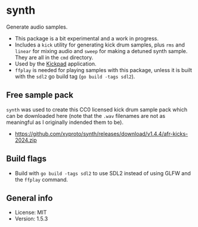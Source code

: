 # synth

Generate audio samples.

* This package is a bit experimental and a work in progress.
* Includes a `kick` utility for generating kick drum samples, plus `rms` and `linear` for mixing audio and `sweep` for making a detuned synth sample. They are all in the `cmd` directory.
* Used by the [Kickpad](https://github.com/xyproto/kickpad) application.
* `ffplay` is needed for playing samples with this package, unless it is built with the `sdl2` go build tag (`go build -tags sdl2`).

## Free sample pack

`synth` was used to create this CC0 licensed kick drum sample pack which can be downloaded here (note that the `.wav` filenames are not as meaningful as I originally indended them to be).

* https://github.com/xyproto/synth/releases/download/v1.4.4/afr-kicks-2024.zip

## Build flags

* Build with `go build -tags sdl2` to use SDL2 instead of using GLFW and the `ffplay` command.

## General info

* License: MIT
* Version: 1.5.3
